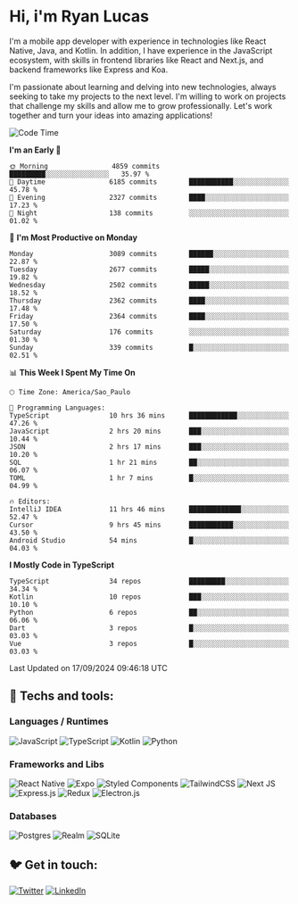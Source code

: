 # Hi, i'm Ryan Lucas

I'm a mobile app developer with experience in technologies like React Native, Java, and Kotlin.
In addition, I have experience in the JavaScript ecosystem, with skills in frontend libraries like React and Next.js, and backend frameworks like Express and Koa.

I'm passionate about learning and delving into new technologies, always seeking to take my projects to the next level. I'm willing to work on projects that challenge my skills and allow me to grow professionally. Let's work together and turn your ideas into amazing applications!


<!--START_SECTION:waka-->
![Code Time](http://img.shields.io/badge/Code%20Time-567%20hrs%207%20mins-blue)

**I'm an Early 🐤** 

```text
🌞 Morning                4859 commits        █████████░░░░░░░░░░░░░░░░   35.97 % 
🌆 Daytime                6185 commits        ███████████░░░░░░░░░░░░░░   45.78 % 
🌃 Evening                2327 commits        ████░░░░░░░░░░░░░░░░░░░░░   17.23 % 
🌙 Night                  138 commits         ░░░░░░░░░░░░░░░░░░░░░░░░░   01.02 % 
```
📅 **I'm Most Productive on Monday** 

```text
Monday                   3089 commits        ██████░░░░░░░░░░░░░░░░░░░   22.87 % 
Tuesday                  2677 commits        █████░░░░░░░░░░░░░░░░░░░░   19.82 % 
Wednesday                2502 commits        █████░░░░░░░░░░░░░░░░░░░░   18.52 % 
Thursday                 2362 commits        ████░░░░░░░░░░░░░░░░░░░░░   17.48 % 
Friday                   2364 commits        ████░░░░░░░░░░░░░░░░░░░░░   17.50 % 
Saturday                 176 commits         ░░░░░░░░░░░░░░░░░░░░░░░░░   01.30 % 
Sunday                   339 commits         █░░░░░░░░░░░░░░░░░░░░░░░░   02.51 % 
```


📊 **This Week I Spent My Time On** 

```text
🕑︎ Time Zone: America/Sao_Paulo

💬 Programming Languages: 
TypeScript               10 hrs 36 mins      ████████████░░░░░░░░░░░░░   47.26 % 
JavaScript               2 hrs 20 mins       ███░░░░░░░░░░░░░░░░░░░░░░   10.44 % 
JSON                     2 hrs 17 mins       ███░░░░░░░░░░░░░░░░░░░░░░   10.20 % 
SQL                      1 hr 21 mins        ██░░░░░░░░░░░░░░░░░░░░░░░   06.07 % 
TOML                     1 hr 7 mins         █░░░░░░░░░░░░░░░░░░░░░░░░   04.99 % 

🔥 Editors: 
IntelliJ IDEA            11 hrs 46 mins      █████████████░░░░░░░░░░░░   52.47 % 
Cursor                   9 hrs 45 mins       ███████████░░░░░░░░░░░░░░   43.50 % 
Android Studio           54 mins             █░░░░░░░░░░░░░░░░░░░░░░░░   04.03 % 
```

**I Mostly Code in TypeScript** 

```text
TypeScript               34 repos            █████████░░░░░░░░░░░░░░░░   34.34 % 
Kotlin                   10 repos            ███░░░░░░░░░░░░░░░░░░░░░░   10.10 % 
Python                   6 repos             ██░░░░░░░░░░░░░░░░░░░░░░░   06.06 % 
Dart                     3 repos             █░░░░░░░░░░░░░░░░░░░░░░░░   03.03 % 
Vue                      3 repos             █░░░░░░░░░░░░░░░░░░░░░░░░   03.03 % 
```




 Last Updated on 17/09/2024 09:46:18 UTC
<!--END_SECTION:waka-->

## 🔧 Techs and tools: 

### Languages / Runtimes
![JavaScript](https://img.shields.io/badge/javascript-%23323330.svg?style=for-the-badge&logo=javascript&logoColor=%23F7DF1E)
![TypeScript](https://img.shields.io/badge/typescript-%23007ACC.svg?style=for-the-badge&logo=typescript&logoColor=white)
![Kotlin](https://img.shields.io/badge/kotlin-%230095D5.svg?style=for-the-badge&logo=kotlin&logoColor=white) ![Python](https://img.shields.io/badge/python-3670A0?style=for-the-badge&logo=python&logoColor=ffdd54)

### Frameworks and Libs
![React Native](https://img.shields.io/badge/react_native-%2320232a.svg?style=for-the-badge&logo=react&logoColor=%2361DAFB)
![Expo](https://img.shields.io/badge/expo-1C1E24?style=for-the-badge&logo=expo&logoColor=#D04A37)
![Styled Components](https://img.shields.io/badge/styled--components-DB7093?style=for-the-badge&logo=styled-components&logoColor=white)
![TailwindCSS](https://img.shields.io/badge/tailwindcss-%2338B2AC.svg?style=for-the-badge&logo=tailwind-css&logoColor=white)
![Next JS](https://img.shields.io/badge/Next-black?style=for-the-badge&logo=next.js&logoColor=white)
![Express.js](https://img.shields.io/badge/express.js-%23404d59.svg?style=for-the-badge&logo=express&logoColor=%2361DAFB)
![Redux](https://img.shields.io/badge/redux-%23593d88.svg?style=for-the-badge&logo=redux&logoColor=white)
![Electron.js](https://img.shields.io/badge/Electron-191970?style=for-the-badge&logo=Electron&logoColor=white)

### Databases
![Postgres](https://img.shields.io/badge/postgres-%23316192.svg?style=for-the-badge&logo=postgresql&logoColor=white)
![Realm](https://img.shields.io/badge/Realm-39477F?style=for-the-badge&logo=realm&logoColor=white)
![SQLite](https://img.shields.io/badge/sqlite-%2307405e.svg?style=for-the-badge&logo=sqlite&logoColor=white)

## 🐦 Get in touch:

[![Twitter](https://img.shields.io/badge/Twitter-%231DA1F2.svg?style=for-the-badge&logo=Twitter&logoColor=white)](https://twitter.com/ryangst_)
[![LinkedIn](https://img.shields.io/badge/linkedin-%230077B5.svg?style=for-the-badge&logo=linkedin&logoColor=white)](https://www.linkedin.com/in/ryan-lucas-machado/)
